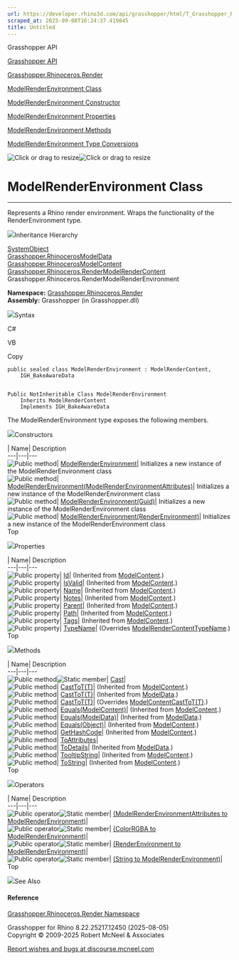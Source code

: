 ```yaml
---
url: https://developer.rhino3d.com/api/grasshopper/html/T_Grasshopper_Rhinoceros_Render_ModelRenderEnvironment.htm
scraped_at: 2025-09-08T16:24:37.419845
title: Untitled
---
```


Grasshopper API

[Grasshopper API](../html/723c01da-9986-4db2-8f53-6f3a7494df75.htm
"Grasshopper API")

[Grasshopper.Rhinoceros.Render](../html/N_Grasshopper_Rhinoceros_Render.htm
"Grasshopper.Rhinoceros.Render")

[ModelRenderEnvironment
Class](../html/T_Grasshopper_Rhinoceros_Render_ModelRenderEnvironment.htm
"ModelRenderEnvironment Class")

[ModelRenderEnvironment Constructor
](../html/Overload_Grasshopper_Rhinoceros_Render_ModelRenderEnvironment__ctor.htm
"ModelRenderEnvironment Constructor ")

[ModelRenderEnvironment
Properties](../html/Properties_T_Grasshopper_Rhinoceros_Render_ModelRenderEnvironment.htm
"ModelRenderEnvironment Properties")

[ModelRenderEnvironment
Methods](../html/Methods_T_Grasshopper_Rhinoceros_Render_ModelRenderEnvironment.htm
"ModelRenderEnvironment Methods")

[ModelRenderEnvironment Type
Conversions](../html/Operators_T_Grasshopper_Rhinoceros_Render_ModelRenderEnvironment.htm
"ModelRenderEnvironment Type Conversions")

![Click or drag to resize](../icons/TocOpen.gif)![Click or drag to
resize](../icons/TocClose.gif)

# ModelRenderEnvironment Class  
  
---  
  
Represents a Rhino render environment. Wraps the functionality of the
RenderEnvironment type.

![](../icons/SectionExpanded.png)Inheritance Hierarchy

[SystemObject](https://docs.microsoft.com/dotnet/api/system.object)  
[Grasshopper.RhinocerosModelData](T_Grasshopper_Rhinoceros_ModelData.htm)  
[Grasshopper.RhinocerosModelContent](T_Grasshopper_Rhinoceros_ModelContent.htm)  
[Grasshopper.Rhinoceros.RenderModelRenderContent](T_Grasshopper_Rhinoceros_Render_ModelRenderContent.htm)  
Grasshopper.Rhinoceros.RenderModelRenderEnvironment  

**Namespace:**
[Grasshopper.Rhinoceros.Render](N_Grasshopper_Rhinoceros_Render.htm)  
**Assembly:** Grasshopper (in Grasshopper.dll)

![](../icons/SectionExpanded.png)Syntax

C#

VB

Copy

    
    
    public sealed class ModelRenderEnvironment : ModelRenderContent, 
    	IGH_BakeAwareData
    
    
    Public NotInheritable Class ModelRenderEnvironment
    	Inherits ModelRenderContent
    	Implements IGH_BakeAwareData

The ModelRenderEnvironment type exposes the following members.

![](../icons/SectionExpanded.png)Constructors

| Name| Description  
---|---|---  
![Public method](../icons/pubmethod.gif)|
[ModelRenderEnvironment](M_Grasshopper_Rhinoceros_Render_ModelRenderEnvironment__ctor.htm)|
Initializes a new instance of the ModelRenderEnvironment class  
![Public method](../icons/pubmethod.gif)|
[ModelRenderEnvironment(ModelRenderEnvironmentAttributes)](M_Grasshopper_Rhinoceros_Render_ModelRenderEnvironment__ctor_1.htm)|
Initializes a new instance of the ModelRenderEnvironment class  
![Public method](../icons/pubmethod.gif)|
[ModelRenderEnvironment(Guid)](M_Grasshopper_Rhinoceros_Render_ModelRenderEnvironment__ctor_3.htm)|
Initializes a new instance of the ModelRenderEnvironment class  
![Public method](../icons/pubmethod.gif)|
[ModelRenderEnvironment(RenderEnvironment)](M_Grasshopper_Rhinoceros_Render_ModelRenderEnvironment__ctor_2.htm)|
Initializes a new instance of the ModelRenderEnvironment class  
Top

![](../icons/SectionExpanded.png)Properties

| Name| Description  
---|---|---  
![Public property](../icons/pubproperty.gif)|
[Id](P_Grasshopper_Rhinoceros_ModelContent_Id.htm)|  (Inherited from
[ModelContent](T_Grasshopper_Rhinoceros_ModelContent.htm).)  
![Public property](../icons/pubproperty.gif)|
[IsValid](P_Grasshopper_Rhinoceros_ModelContent_IsValid.htm)|  (Inherited from
[ModelContent](T_Grasshopper_Rhinoceros_ModelContent.htm).)  
![Public property](../icons/pubproperty.gif)|
[Name](P_Grasshopper_Rhinoceros_ModelContent_Name.htm)|  (Inherited from
[ModelContent](T_Grasshopper_Rhinoceros_ModelContent.htm).)  
![Public property](../icons/pubproperty.gif)|
[Notes](P_Grasshopper_Rhinoceros_ModelContent_Notes.htm)|  (Inherited from
[ModelContent](T_Grasshopper_Rhinoceros_ModelContent.htm).)  
![Public property](../icons/pubproperty.gif)|
[Parent](P_Grasshopper_Rhinoceros_ModelContent_Parent.htm)|  (Inherited from
[ModelContent](T_Grasshopper_Rhinoceros_ModelContent.htm).)  
![Public property](../icons/pubproperty.gif)|
[Path](P_Grasshopper_Rhinoceros_ModelContent_Path.htm)|  (Inherited from
[ModelContent](T_Grasshopper_Rhinoceros_ModelContent.htm).)  
![Public property](../icons/pubproperty.gif)|
[Tags](P_Grasshopper_Rhinoceros_ModelContent_Tags.htm)|  (Inherited from
[ModelContent](T_Grasshopper_Rhinoceros_ModelContent.htm).)  
![Public property](../icons/pubproperty.gif)|
[TypeName](P_Grasshopper_Rhinoceros_Render_ModelRenderEnvironment_TypeName.htm)|
(Overrides
[ModelRenderContentTypeName](P_Grasshopper_Rhinoceros_Render_ModelRenderContent_TypeName.htm).)  
Top

![](../icons/SectionExpanded.png)Methods

| Name| Description  
---|---|---  
![Public method](../icons/pubmethod.gif)![Static member](../icons/static.gif)|
[Cast](M_Grasshopper_Rhinoceros_Render_ModelRenderEnvironment_Cast.htm)|  
![Public method](../icons/pubmethod.gif)|
[CastToT(T)](M_Grasshopper_Rhinoceros_ModelContent_CastTo__1.htm)|  (Inherited
from [ModelContent](T_Grasshopper_Rhinoceros_ModelContent.htm).)  
![Public method](../icons/pubmethod.gif)|
[CastToT(T)](M_Grasshopper_Rhinoceros_ModelData_CastTo__1.htm)|  (Inherited
from [ModelData](T_Grasshopper_Rhinoceros_ModelData.htm).)  
![Public method](../icons/pubmethod.gif)|
[CastToT(T)](M_Grasshopper_Rhinoceros_Render_ModelRenderEnvironment_CastTo__1.htm)|
(Overrides
[ModelContentCastToT(T)](M_Grasshopper_Rhinoceros_ModelContent_CastTo__1.htm).)  
![Public method](../icons/pubmethod.gif)|
[Equals(ModelContent)](M_Grasshopper_Rhinoceros_ModelContent_Equals.htm)|
(Inherited from [ModelContent](T_Grasshopper_Rhinoceros_ModelContent.htm).)  
![Public method](../icons/pubmethod.gif)|
[Equals(ModelData)](M_Grasshopper_Rhinoceros_ModelData_Equals.htm)|
(Inherited from [ModelData](T_Grasshopper_Rhinoceros_ModelData.htm).)  
![Public method](../icons/pubmethod.gif)|
[Equals(Object)](M_Grasshopper_Rhinoceros_ModelContent_Equals_1.htm)|
(Inherited from [ModelContent](T_Grasshopper_Rhinoceros_ModelContent.htm).)  
![Public method](../icons/pubmethod.gif)|
[GetHashCode](M_Grasshopper_Rhinoceros_ModelContent_GetHashCode.htm)|
(Inherited from [ModelContent](T_Grasshopper_Rhinoceros_ModelContent.htm).)  
![Public method](../icons/pubmethod.gif)|
[ToAttributes](M_Grasshopper_Rhinoceros_Render_ModelRenderEnvironment_ToAttributes.htm)|  
![Public method](../icons/pubmethod.gif)|
[ToDetails](M_Grasshopper_Rhinoceros_ModelData_ToDetails.htm)|  (Inherited
from [ModelData](T_Grasshopper_Rhinoceros_ModelData.htm).)  
![Public method](../icons/pubmethod.gif)|
[TooltipString](M_Grasshopper_Rhinoceros_ModelContent_TooltipString.htm)|
(Inherited from [ModelContent](T_Grasshopper_Rhinoceros_ModelContent.htm).)  
![Public method](../icons/pubmethod.gif)|
[ToString](M_Grasshopper_Rhinoceros_ModelContent_ToString.htm)|  (Inherited
from [ModelContent](T_Grasshopper_Rhinoceros_ModelContent.htm).)  
Top

![](../icons/SectionExpanded.png)Operators

| Name| Description  
---|---|---  
![Public operator](../icons/puboperator.gif)![Static
member](../icons/static.gif)| [(ModelRenderEnvironmentAttributes to
ModelRenderEnvironment)](M_Grasshopper_Rhinoceros_Render_ModelRenderEnvironment_op_Implicit.htm)|  
![Public operator](../icons/puboperator.gif)![Static
member](../icons/static.gif)| [(ColorRGBA to
ModelRenderEnvironment)](M_Grasshopper_Rhinoceros_Render_ModelRenderEnvironment_op_Implicit_1.htm)|  
![Public operator](../icons/puboperator.gif)![Static
member](../icons/static.gif)| [(RenderEnvironment to
ModelRenderEnvironment)](M_Grasshopper_Rhinoceros_Render_ModelRenderEnvironment_op_Implicit_2.htm)|  
![Public operator](../icons/puboperator.gif)![Static
member](../icons/static.gif)| [(String to
ModelRenderEnvironment)](M_Grasshopper_Rhinoceros_Render_ModelRenderEnvironment_op_Implicit_3.htm)|  
Top

![](../icons/SectionExpanded.png)See Also

#### Reference

[Grasshopper.Rhinoceros.Render Namespace](N_Grasshopper_Rhinoceros_Render.htm)

Grasshopper for Rhino 8.22.25217.12450 (2025-08-05)  
Copyright © 2009-2025 Robert McNeel & Associates

[Report wishes and bugs at
discourse.mcneel.com](https://discourse.mcneel.com/c/grasshopper)

